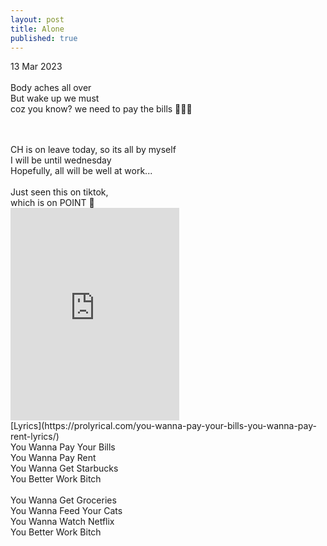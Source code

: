 ```yaml
---
layout: post
title: Alone
published: true
---
```

13 Mar 2023
<br>
<br>
Body aches all over
<br>
But wake up we must
<br>
coz you know? we need to pay the bills 🤷🏻‍♀️
<br>
<!--more-->
<br>
<br>
CH is on leave today, so its all by myself
<br>
I will be until wednesday
<br>
Hopefully, all will be well at work...
<br>
<br>
Just seen this on tiktok,
<br>
which is on POINT 🥲
<br>
<iframe width="270" height="340" src="https://www.youtube.com/embed/EtNPHV-lwjw" frameborder="0" allow="accelerometer; autoplay; encrypted-media; gyroscope; picture-in-picture" allowfullscreen></iframe>
<br>
[Lyrics](https://prolyrical.com/you-wanna-pay-your-bills-you-wanna-pay-rent-lyrics/)
<br>
You Wanna Pay Your Bills
<br>
You Wanna Pay Rent
<br>
You Wanna Get Starbucks
<br>
You Better Work Bitch
<br>
<br>
You Wanna Get Groceries
<br>
You Wanna Feed Your Cats
<br>
You Wanna Watch Netflix
<br>
You Better Work Bitch

